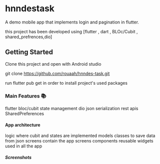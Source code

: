 # hnndestask

A demo mobile app that implements login and pagination in flutter.

this project has been developed using [flutter , dart , BLOc/Cubit , shared_prefrences,dio]

## Getting Started
Clone this project and open with Android studio

git clone https://github.com/rouaah/hnndes-task.git

run flutter pub get in order to install project's used packages
 
### Main Features 📚
flutter
bloc/cubit state management
dio
json serialization
rest apis
SharedPreferences

#### App architecture
logic where cubit and states are implemented
models classes to save data from json 
screens contain the app screens 
components reusable widgets used in all the app

##### Screenshots
